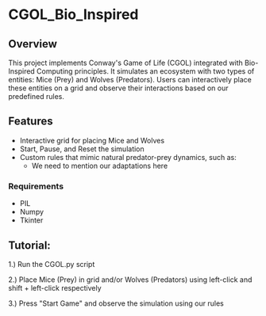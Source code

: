 # CGOL_Bio_Inspired

## Overview
This project implements Conway's Game of Life (CGOL) integrated with Bio-Inspired Computing principles. It simulates an ecosystem with two types of entities: Mice (Prey) and Wolves (Predators). Users can interactively place these entities on a grid and observe their interactions based on our predefined rules.

## Features
- Interactive grid for placing Mice and Wolves
- Start, Pause, and Reset the simulation
- Custom rules that mimic natural predator-prey dynamics, such as:
    - We need to mention our adaptations here

### Requirements
- PIL 
- Numpy 
- Tkinter

## Tutorial:
1.) Run the CGOL.py script

2.) Place Mice (Prey) in grid and/or Wolves (Predators) using left-click and shift + left-click respectively

3.) Press "Start Game" and observe the simulation using our rules

